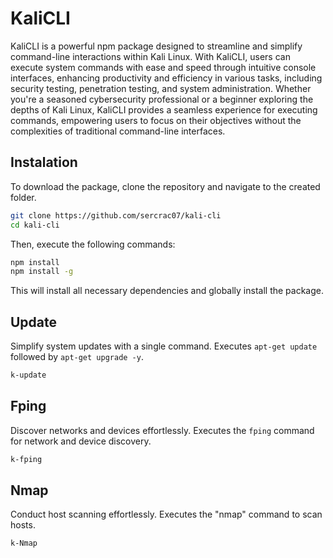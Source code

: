 # KaliCLI

KaliCLI is a powerful npm package designed to streamline and simplify command-line interactions within Kali Linux. With KaliCLI, users can execute system commands with ease and speed through intuitive console interfaces, enhancing productivity and efficiency in various tasks, including security testing, penetration testing, and system administration. Whether you're a seasoned cybersecurity professional or a beginner exploring the depths of Kali Linux, KaliCLI provides a seamless experience for executing commands, empowering users to focus on their objectives without the complexities of traditional command-line interfaces.

## Instalation

To download the package, clone the repository and navigate to the created folder.

```bash
git clone https://github.com/sercrac07/kali-cli
cd kali-cli
```

Then, execute the following commands:

```bash
npm install
npm install -g
```

This will install all necessary dependencies and globally install the package.

## Update

Simplify system updates with a single command. Executes `apt-get update` followed by `apt-get upgrade -y`.

```bash
k-update
```

## Fping

Discover networks and devices effortlessly. Executes the `fping` command for network and device discovery.

```bash
k-fping
```

## Nmap

Conduct host scanning effortlessly. Executes the "nmap" command to scan hosts.

```bash
k-Nmap
```
